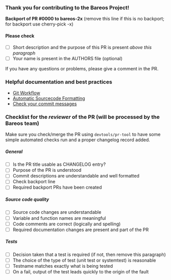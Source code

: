 ### Thank you for contributing to the Bareos Project!

**Backport of PR #0000 to bareos-2x** (remove this line if this is no backport; for backport use cherry-pick -x)

#### Please check

- [ ] Short description and the purpose of this PR is present _above this paragraph_
- [ ] Your name is present in the AUTHORS file (optional)

If you have any questions or problems, please give a comment in the PR.

### Helpful documentation and best practices

- [Git Workflow](https://docs.bareos.org/DeveloperGuide/gitworkflow.html)
- [Automatic Sourcecode Formatting](https://docs.bareos.org/DeveloperGuide/generaldevel.html#automatic-sourcecode-formatting)
- [Check your commit messages](https://docs.bareos.org/DeveloperGuide/gitworkflow.html#commits)


### Checklist for the _reviewer_ of the PR (will be processed by the Bareos team)
Make sure you check/merge the PR using `devtools/pr-tool` to have some simple automated checks run and a proper changelog record added.

##### General
- [ ] Is the PR title usable as CHANGELOG entry?
- [ ] Purpose of the PR is understood
- [ ] Commit descriptions are understandable and well formatted
- [ ] Check backport line
- [ ] Required backport PRs have been created

##### Source code quality
- [ ] Source code changes are understandable
- [ ] Variable and function names are meaningful
- [ ] Code comments are correct (logically and spelling)
- [ ] Required documentation changes are present and part of the PR

##### Tests
- [ ] Decision taken that a test is required (if not, then remove this paragraph)
- [ ] The choice of the type of test (unit test or systemtest) is reasonable
- [ ] Testname matches exactly what is being tested
- [ ] On a fail, output of the test leads quickly to the origin of the fault

